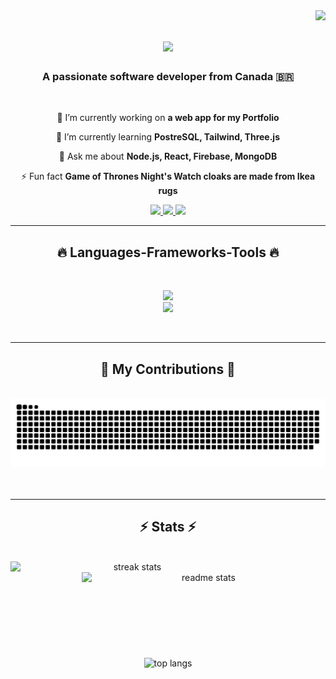 <img align="right" src="https://visitor-badge.laobi.icu/badge?page_id=salesp07.salesp07">

<h1 align="center">
  <a href="https://git.io/typing-svg">
    <img src="https://readme-typing-svg.herokuapp.com/?lines=Hi+There!+👋;+I'm+Pedro+Muniz!;&center=true&size=30">
  </a>
</h1>

<h3 align="center">A passionate software developer from Canada 🇧🇷</h3>

<br/>

<div align="center">
 
 🔭 I’m currently working on **a web app for my Portfolio**

 🌱 I’m currently learning **PostreSQL, Tailwind, Three.js**

 💬 Ask me about **Node.js, React, Firebase, MongoDB**

 ⚡ Fun fact **Game of Thrones Night's Watch cloaks are made from Ikea rugs**
 
 </div>
 
<div align="center"> 
  <a href="mailto:pedro.sales.muniz@gmail.com">
    <img src="https://img.shields.io/badge/-Gmail-%23333?style=for-the-badge&logo=gmail&logoColor=red&bgColor=white" target="_blank">
  </a>
  <a href="https://in.linkedin.com/in/pedro-sales-muniz" target="_blank">
    <img src="https://img.shields.io/badge/-LinkedIn-%230077B5?style=for-the-badge&logo=linkedin&logoColor=white" target="_blank">
  </a>
  <a href="https://salesp07.github.io" target="_blank">
    <img src="https://img.shields.io/badge/-Portfolio-%23FF5722?style=for-the-badge&logo=website&logoColor=white" target="_blank">
  </a>
</div>

 <hr/>
 
<h2 align="center">🔥 Languages-Frameworks-Tools 🔥</h2>
<br>
<p align="center">
  <a href="https://skillicons.dev">
    <img src="https://skillicons.dev/icons?i=nodejs,github,python,javascript,express,firebase,mongodb,c,java" /><br>
    <img src="https://skillicons.dev/icons?i=react,r,bootstrap,mui,mysql,flask,html,css,vscode,figma,git" />
  </a>
</p>
<br>
<hr>
<div align="center">
  <h2>🐍 My Contributions 🐍</h2>
  <br>
  <img alt="snake eating my contributions" src="https://github.com/salesp07/salesp07/blob/output/github-contribution-grid-snake.svg">
  <br>
  <br>
  <br>
</div>

<hr/>

<h2 align="center">⚡ Stats ⚡</h2>
<br>
<div align=center>
    <img align="left" width=390 src="https://streak-stats.demolab.com/?user=salesp07&count_private=true&theme=react&border_radius=10" alt="streak stats"/>
    <img align="right" width=390 src="https://github-readme-stats.vercel.app/api?username=salesp07&count_private=true&show_icons=true&theme=react&rank_icon=github&border_radius=10" alt="readme stats" />
</div>
<br><br><br><br><br><br><br><br><br>
<div align=center>
    <img width=325 align="center" src="https://github-readme-stats.vercel.app/api/top-langs/?username=salesp07&count_private=true&hide=HTML&langs_count=8&layout=compact&theme=react&border_radius=10" alt="top langs" />
</div>

<br>
<br>
<br>
